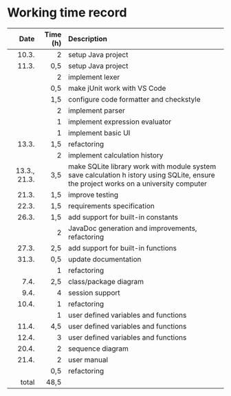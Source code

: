 # Working time record

| Date         | Time (h)  | Description |
| -----------: | --------: | :---------- |
| 10.3.        |         2 | setup Java project |
| 11.3.        |       0,5 | setup Java project |
|              |         2 | implement lexer |
|              |       0,5 | make jUnit work with VS Code |
|              |       1,5 | configure code formatter and checkstyle |
|              |         2 | implement parser |
|              |         1 | implement expression evaluator |
|              |         1 | implement basic UI |
| 13.3.        |       1,5 | refactoring |
|              |         2 | implement calculation history |
| 13.3., 21.3. |       3,5 | make SQLite library work with module system save calculation h istory using SQLite, ensure the project works on a university computer |
| 21.3.        |       1,5 | improve testing |
| 22.3.        |       1,5 | requirements specification |
| 26.3.        |       1,5 | add support for built-in constants |
|              |         2 | JavaDoc generation and improvements, refactoring |
| 27.3.        |       2,5 | add support for built-in functions |
| 31.3.        |       0,5 | update documentation |
|              |         1 | refactoring |
|  7.4.        |       2,5 | class/package diagram |
|  9.4.        |         4 | session support |
| 10.4.        |         1 | refactoring |
|              |         1 | user defined variables and functions |
| 11.4.        |       4,5 | user defined variables and functions |
| 12.4.        |         3 | user defined variables and functions |
| 20.4.        |         2 | sequence diagram |
| 21.4.        |         2 | user manual |
|              |       0,5 | refactoring |
| total        |      48,5 | |
